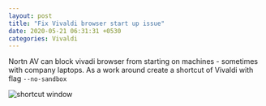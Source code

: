```yaml
---
layout: post
title: "Fix Vivaldi browser start up issue"
date: 2020-05-21 06:31:31 +0530
categories: Vivaldi
---
```


Nortn AV can block vivadi browser from starting on machines - sometimes with company laptops.
As a work around create a shortcut of Vivaldi with flag `--no-sandbox`

![shortcut window](/assets/img/vivaldi-shortcuts.png)